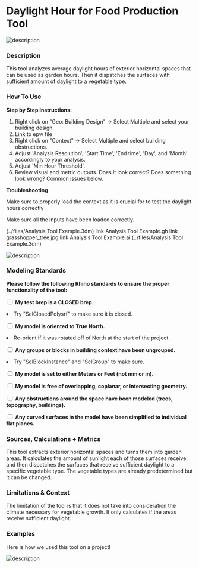 # Daylight Hour for Food Production Tool
<!--add your title on the first line above-->

<!--add your summary image here, try to make it explanatory of what the tool does, not just what the output looks like. For example, exposure a part of the analysis geometry. An animated GIF can also be used to explain how the tool is working-->

![description](https://github.com/XIM-GSAPP/XIM-GSAPP-Fa20/raw/main/images/VS_BST%20Wilson%20SkylarRoyal%20RasamAminzadeh%20HaoChang%20FA20%2002%20foodproductiontool01.png)

<!-- ![description of image](XIM-GSAPP-Fa20/src/tools/Environmental/Average_Daylight/files/Sufficent Daylight Hour Tool 01.jpg) -->

### Description

<!--add your description below-->

This tool analyzes average daylight hours of exterior horizontal spaces that can be used as garden hours. Then it dispatches the surfaces with sufficient amount of daylight to a vegetable type.

### How To Use

<b>Step by Step Instructions:</b>

1. Right click on "Geo: Building Design" -> Select Multiple and select your building design.
2. Link to epw file
2. Right click on "Context" -> Select Multiple and select building obstructions.
3. Adjust 'Analysis Resolution', 'Start Time', 'End time', 'Day', and 'Month' accordingly to your analysis.
5. Adjust 'Min Hour Threshold'.
6. Review visual and metric outputs. Does it look correct? Does something look wrong? Common issues below.


<b> Troubleshooting </b>

Make sure to properly load the context as it is crucial for to test the daylight hours correctly

Make sure all the inputs have been loaded correctly.

<!--add a list your downloadable links below with "link " appended to the beginning. You should have sample rhino + grasshopper files and a legend-->

(../files/Analysis Tool Example.3dm)
link Analysis Tool Example.gh
link grasshopper_tree.jpg
link Analysis Tool Example.ai
(../files/Analysis Tool Example.3dm)

![description](https://github.com/XIM-GSAPP/XIM-GSAPP-Fa20/raw/main/images/VS_BST%20Wilson%20SkylarRoyal%20RasamAminzadeh%20HaoChang%20FA20%2002%20foodproductiontool02.png)

<!-- ![description of image](XIM-GSAPP-Fa20/src/tools/Environmental/Average_Daylight/files/Sufficent Daylight Hour Tool 02.jpg) -->

### Modeling Standards
<!--Revise for specific modeling requirements for you analysis to run properly. If useful, add an image of properly vs improperly model geometry-->
<b>Please follow the following Rhino standards to ensure the proper functionality of the tool: </b>


<input type="checkbox"> <b>My test brep is a CLOSED brep.</b>

  <li>Try "SelClosedPolysrf" to make sure it is closed.</li>

<input type="checkbox"> <b>My model is oriented to True North.</b>

  <li>Re-orient if it was rotated off of North at the start of the project.</li>

<input type="checkbox"> <b>Any groups or blocks in building context have been ungrouped.</b>

  <li>Try "SelBlockInstance" and "SelGroup" to make sure.</li>

<input type="checkbox"> <b>My model is set to either Meters or Feet (not mm or in).</b> <br>

<input type="checkbox"> <b>My model is free of overlapping, coplanar, or intersecting geometry.</b><br>

<input type="checkbox"> <b>Any obstructions around the space have been modeled (trees, topography, buildings).</b><br>

<input type="checkbox"> <b>Any curved surfaces in the model have been simplified to individual flat planes.</b><br>


### Sources, Calculations + Metrics
<!--add text and/or images for any sources for you metrics, calculations & equations, assumptions and specific metric output-->
This tool extracts exterior horizontal spaces and turns them into garden areas. It calculates the amount of sunlight each of those surfaces receive, and then dispatches the surfaces that receive sufficient daylight to a specific vegetable type. The vegetable types are already predetermined but it can be changed.

### Limitations & Context
<!--add text and/or images that expose potential for bias by stating limitations (ie what does this tool not do,) and the context in which it was created.-->

The limitation of the tool is that it does not take into consideration the climate necessary for vegetable growth. It only calculates if the areas receive sufficient daylight.

### Examples
<!--add images and text to describe a use case below-->
Here is how we used this tool on a project!

![description](https://github.com/XIM-GSAPP/XIM-GSAPP-Fa20/raw/main/images/VS_BST%20Wilson%20SkylarRoyal%20RasamAminzadeh%20HaoChang%20FA20%2002%20foodproductiontool03.png)

<!-- ![description of image](XIM-GSAPP-Fa20/src/tools/Environmental/Average_Daylight/files/Sufficent Daylight Hour Tool 03.jpg) -->

